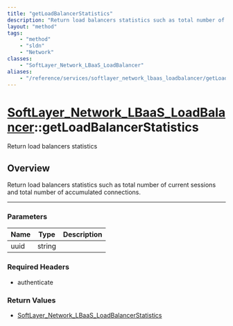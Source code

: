 ```yaml
---
title: "getLoadBalancerStatistics"
description: "Return load balancers statistics such as total number of current sessions and total number of accumulated connections."
layout: "method"
tags:
    - "method"
    - "sldn"
    - "Network"
classes:
    - "SoftLayer_Network_LBaaS_LoadBalancer"
aliases:
    - "/reference/services/softlayer_network_lbaas_loadbalancer/getLoadBalancerStatistics"
---
```

# [SoftLayer_Network_LBaaS_LoadBalancer](/reference/services/SoftLayer_Network_LBaaS_LoadBalancer)::getLoadBalancerStatistics


Return load balancers statistics


## Overview 
Return load balancers statistics such as total number of current sessions and total number of accumulated connections. 

-----

### Parameters 
|Name | Type | Description |
| --- | --- | --- |
|uuid| string| |


### Required Headers
* authenticate


### Return Values
* <a href='/reference/datatypes/SoftLayer_Network_LBaaS_LoadBalancerStatistics'>SoftLayer_Network_LBaaS_LoadBalancerStatistics </a>




